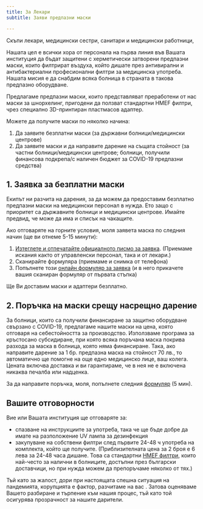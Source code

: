 ```yaml
---
title: За Лекари
subtitle: Заяви предпазни маски

---
```

Скъпи лекари, медицински сестри, санитари и медицински работници,

Нашата цел е всички хора от персонала на първа линия във Вашата институция да бъдат защитени с херметически затворени предпазни маски, които филтрират въздуха, който дишате през антивирални и антибактериални професионални филтри за медицинска употреба. Нашата мисия е да снабдим всяка болница в страната в такова предпазно оборудване.

Предлагаме предпазни маски, които представляват преработени от нас маски за шнорхелинг, пригодени да ползват стандартни HMEF филтри, чрез специално 3D-принтиран пластмасов адаптер.

Можете да получите маски по няколко начина:

1. Да заявите безплатни маски (за държавни болници/медицински центрове) 
2. Да заявите маски и да направите дарение на същата стойност (за частни болници/медицински центрове; болници, получили финансова подкрепа/с наличен бюджет за COVID-19 предпазни средства)

## 1. Заявка за безплатни маски

Екипът ни разчита на дарения, за да можем да предоставим безплатно предпазни маски на медицински персонал в нужда. Ето защо с приоритет са държавните болници и медицински центрове. Имайте предвид, че може да има и списък на чакащите.

Ако отговаряте на горните условия, моля заявета маска по следния начин (ще ви отнеме 5-15 минути):

1. [Изтеглете и отпечатайте официалното писмо за заявка](https://drive.google.com/drive/folders/1CQEesip_bXyVLWGWw1XVtFOyv7OuOIU-?usp=sharing). (Приемаме искания както от управленски персонал, така и от лекари.)
2. Сканирайте формуляра (приемаме и снимка от телефона)
3. Попълнете този [онлайн формуляр за заявка](https://airtable.com/shrMshm2dOG7uatQ8) (и в него прикачете  вашия сканиран формуляр от първата стъпка)

Ще Ви доставим маски и адаптери безплатно.

## 2. Поръчка на маски срещу насрещно дарение

За болници, които са получили финансиране за защитно оборудване свързано с COVID-19, предлагаме нашите маски на цена, която отговаря на себестойността за производство. Използваме програма за кръстосано субсидиране, при която всяка поръчана маска покрива разхода за маска в болница, която няма финансиране. Така, ако направите дарение за 1 бр. предпазна маска на стойност 70 лв., то автоматично ще помогне на още едно медицинско лице, ваш колега. Цената включва доставка и ви гарантираме, че в нея не е включена никаква печалба или надценка.

За да направите поръчка, моля, попълнете следния [формуляр](https://forms.gle/fRTRTcgCNSQSoA6aA) (5 мин).

## Вашите отговорности

Вие или Вашата институция ще отговаряте за:

* спазване на инструкциите за употреба, така че ще бъде добре да имате на разположение UV лампа за дезинфекция
* закупуване на собствени филтри след първите 24-48 ч употреба на комплекта, който ще получите. (Приблизителната цена за 2 броя е 6 лева за 24-48 часа дишане. Това са стандартни [HMEF филтри](https://uk.intersurgical.com/products/airway-management/cleartherm-range-medium-efficiency), които най-често за налични в болниците, достъпни през български доставчици, но при нужда можем да препоръчаме няколко от тях.)

Тъй като за жалост, дори при настоящата спешна ситуация на пандемията, корупцията е фактор, разчитаме на вас . Затова оценяваме Вашето разбиране и търпение към нашия процес, тъй като той осигурява прозрачност за нашите дарители.